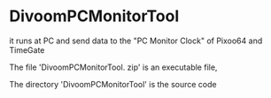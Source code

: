 # DivoomPCMonitorTool
it runs at PC and send data to the "PC Monitor Clock" of Pixoo64 and TimeGate

The file 'DivoomPCMonitorTool. zip' is an executable file,

The directory 'DivoomPCMonitorTool' is the source code
